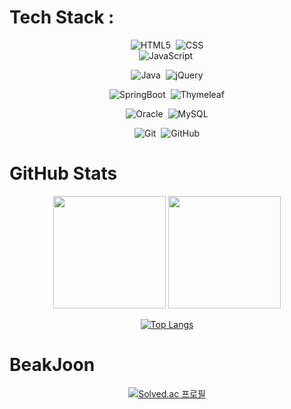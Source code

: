 # Tech Stack :
<div align="center">

![HTML5](https://img.shields.io/badge/html5-%23E34F26.svg?style=for-the-badge&logo=html5&logoColor=white)&nbsp;
![CSS](https://img.shields.io/badge/css-%231572B6.svg?style=for-the-badge&logo=css3&logoColor=white)   
![JavaScript](https://img.shields.io/badge/javascript-%23323330.svg?style=for-the-badge&logo=javascript&logoColor=%23F7DF1E)&nbsp;

![Java](https://img.shields.io/badge/java-%23ED8B00.svg?style=for-the-badge&logo=java&logoColor=white)&nbsp;
![jQuery](https://img.shields.io/badge/jquery-%230769AD.svg?style=for-the-badge&logo=jquery&logoColor=white)   

![SpringBoot](https://img.shields.io/badge/SpringBoot-%236DB33F.svg?style=for-the-badge&logo=SpringBoot&logoColor=white)&nbsp;
![Thymeleaf](https://img.shields.io/badge/Thymeleaf-%23005C0F.svg?style=for-the-badge&logo=Thymeleaf&logoColor=white)   

![Oracle](https://img.shields.io/badge/Oracle-F80000?style=for-the-badge&logo=oracle&logoColor=white)&nbsp;
![MySQL](https://img.shields.io/badge/mysql-%2300f.svg?style=for-the-badge&logo=mysql&logoColor=white)      

![Git](https://img.shields.io/badge/git-%23F05033.svg?style=for-the-badge&logo=git&logoColor=white)&nbsp;
![GitHub](https://img.shields.io/badge/github-%23121011.svg?style=for-the-badge&logo=github&logoColor=white)

</div>

# GitHub Stats
  
  <div align="center">
  
<p>
  <img height="180em" src="https://github-readme-stats.vercel.app/api?username=ijaeu&show_icons=true&include_all_commits=true&bg_color=30,e96443,904e95&title_color=fff&text_color=fff">
  <img height="180em" src="https://github-readme-stats.vercel.app/api/top-langs/?username=ijaeu&layout=compact&bg_color=30,e96443,904e95&title_color=fff&text_color=fff">
</p>
  
  </div>

<div align="center">
  
[![Top Langs](https://github-readme-stats.vercel.app/api/top-langs/?username=ijaeu&langs_count=8)](https://github.com/ijaeu/github-readme-stats)
   
</div>

# BeakJoon 
 
<div align="center">

[![Solved.ac
프로필](http://mazassumnida.wtf/api/v2/generate_badge?boj=i_jae)](https://solved.ac/i_jae)

</div>
<!--
**ijaeu/ijaeu** is a ✨ _special_ ✨ repository because its `README.md` (this file) appears on your GitHub profile.

Here are some ideas to get you started:

- 🔭 I’m currently working on ...
- 🌱 I’m currently learning ...
- 👯 I’m looking to collaborate on ...
- 🤔 I’m looking for help with ...
- 💬 Ask me about ...
- 📫 How to reach me: ...
- 😄 Pronouns: ...
- ⚡ Fun fact: ...
-->
